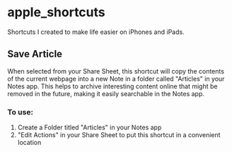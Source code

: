 # apple_shortcuts
Shortcuts I created to make life easier on iPhones and iPads.

## Save Article
When selected from your Share Sheet, this shortcut will copy the contents of the current webpage into a new Note in a folder called "Articles" in your Notes app. This helps to archive interesting content online that might be removed in the future, making it easily searchable in the Notes app.

### To use:
1. Create a Folder titled "Articles" in your Notes app
2. "Edit Actions" in your Share Sheet to put this shortcut in a convenient location
